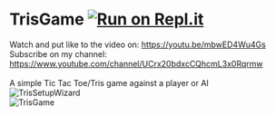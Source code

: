 # TrisGame [![Run on Repl.it](https://repl.it/badge/github/OrangoMango/TrisGame)](https://repl.it/github/OrangoMango/TrisGame)
Watch and put like to the video on: https://youtu.be/mbwED4Wu4Gs
<br>
Subscribe on my channel: https://www.youtube.com/channel/UCrx20bdxcCQhcmL3x0Rqrmw <br><br>
A simple Tic Tac Toe/Tris game against a player or AI<br>
![TrisSetupWizard](https://user-images.githubusercontent.com/61402409/77247703-e5a2b900-6c33-11ea-8d4e-769b8e5f5bbb.png)<br>
![TrisGame](https://user-images.githubusercontent.com/61402409/77467335-1b01ff00-6e0c-11ea-989c-a87c38230e54.png)
